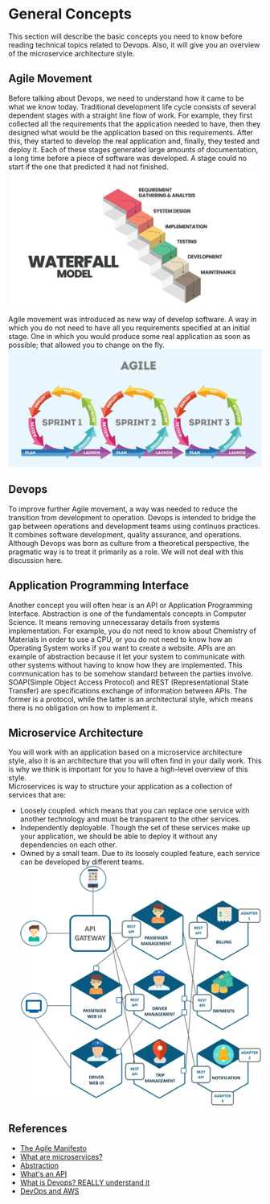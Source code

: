 # General Concepts

This section will describe the basic concepts you need to know before reading technical topics related to Devops. Also, it will give you an overview of the microservice architecture style. 

## Agile Movement
Before talking about Devops, we need to understand how it came to be what we know today. Traditional development life cycle consists of several dependent stages with a straight line flow of work. For example, they first collected all the requirements that the application needed to have, then they designed what would be the application based on this requirements. After this, they started to develop the real application and, finally, they tested and deploy it. Each of these stages generated large amounts of documentation, a long time before a piece of software was developed. A stage could no start if the one that predicted it had not finished. ![](./imgs/waterfall.jpg) 
Agile movement was introduced as new way of develop software. A way in which you do not need to have all you requirements specified at an initial stage. One in which you would produce some real application as soon as possible; that allowed you to change on the fly. ![](./imgs/agile.jpeg)

## Devops
To improve further Agile movement, a way was needed to reduce the transition from development to operation. Devops is intended to bridge the gap between operations and development teams using continuos practices. It combines software development, quality assurance, and operations. Although Devops was born as culture from a theoretical perspective, the pragmatic way is to treat it primarily as a role. We will not deal with this discussion here. 

## Application Programming Interface
Another concept you will often hear is an API or Application Programming Interface. Abstraction is one of the fundamentals concepts in Computer Science. It means removing unnecessaray details from systems implementation. For example, you do not need to know about Chemistry of Materials in order to use a CPU, or you do not need to know how an Operating System works if you want to create a website. APIs are an example of abstraction because it let your system to communicate with other systems without having to know how they are implemented. This communication has to be somehow standard between the parties involve. SOAP(Simple Object Access Protocol) and REST (Representational State Transfer) are specifications exchange of information between APIs. The former is a protocol, while the latter is an architectural style, which means there is no obligation on how to implement it. 

## Microservice Architecture
You will work with an application based on a microservice architecture style, also it is an architecture that you will often find in your daily work. This is why we think is important for you to have a high-level overview of this style.  
Microservices is way to structure your application as a collection of services that are:
* Loosely coupled. which means that you can replace one service with another technology and must be transparent to the other services.
* Independently deployable. Though the set of these services make up your application, we should be able to deploy it without any dependencies on each other.
* Owned by a small team. Due to its loosely coupled feature, each service can be developed by different teams.
![](./imgs/microservice.png)

## References
* [The Agile Manifesto](https://agilemanifesto.org/)
* [What are microservices?](https://microservices.io/)
* [Abstraction](https://isaaccomputerscience.org/concepts/dsa_ctm_abstraction?examBoard=all&stage=all)
* [What's an API](https://www.redhat.com/en/topics/api/what-are-application-programming-interfaces)
* [What is Devops? REALLY understand it](https://www.youtube.com/watch?v=0yWAtQ6wYNM)
* [DevOps and AWS](https://aws.amazon.com/devops/)